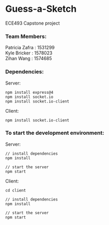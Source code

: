 # Guess-a-Sketch
ECE493 Capstone project

### Team Members:  
Patricia Zafra : 1531299\
Kyle Bricker : 1578023\
Zihan Wang : 1574685

### Dependencies:  

Server:  
```
npm install express@4  
npm install socket.io  
npm install socket.io-client
```

Client:
```
npm install socket.io-client  
```


### To start the development environment:

Server:
```
// install dependencies
npm install

// start the server
npm start
```

Client:
```
cd client

// install dependencies
npm install

// start the server
npm start
```
